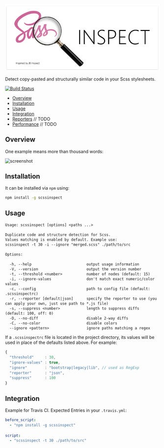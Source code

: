 ![jsinspect](scssinspect-logo2shadow.png)

Detect copy-pasted and structurally similar code in your Scss stylesheets.

[![Build Status](https://travis-ci.org/jsek/scssinspect.svg?branch=master)](https://travis-ci.org/jsek/scssinspect)

* [Overview](#overview)
* [Installation](#installation)
* [Usage](#usage)
* [Integration](#integration)
* [Reporters](#reporters) // TODO
* [Performance](#performance) // TODO

## Overview

One example means more than thousand words:

![screenshot](http://danielstjules.com/github/jsinspect-screenshot.png)

## Installation

It can be installed via `npm` using:

``` bash
npm install -g scssinspect
```

## Usage

```
Usage: scssinspect [options] <paths ...>

Duplicate code and structure detection for Scss.
Values matching is enabled by default. Example use:
scssinspect -t 30 -i --ignore "merged.scss" ./path/to/src

Options:

  -h, --help                         output usage information
  -V, --version                      output the version number
  -t, --threshold <number>           number of nodes (default: 15)
  -i, --ignore-values                don't match exact numeric/color values
  -c, --config                       path to config file (default: .scssinspectrc)
  -r, --reporter [default|json]      specify the reporter to use (you can apply your own, just use path to *.js file)
  -s, --suppress <number>            length to suppress diffs (default: 100, off: 0)
  -D, --no-diff                      disable 2-way diffs
  -C, --no-color                     disable colors
  --ignore <pattern>                 ignore paths matching a regex
```

If a `.scssinspectrc` file is located in the project directory, its values will
be used in place of the defaults listed above. For example:

``` javascript
{
  "threshold"     : 30,
  "ignore-values" : true,
  "ignore"        : "bootstrap|legacy|lib", // used as RegExp
  "reporter"      : "json",
  "suppress"      : 100
}
```

## Integration

Example for Travis CI. Expected Entries in your `.travis.yml`:

``` yaml
before_script:
  - "npm install -g scssinspect"

script:
  - "scssinspect -t 30 ./path/to/src"
```